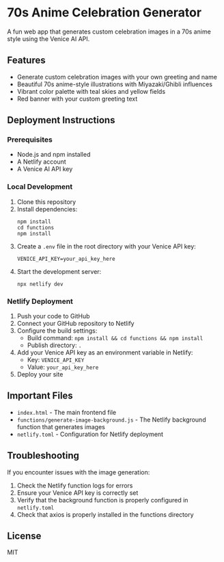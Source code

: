 # 70s Anime Celebration Generator

A fun web app that generates custom celebration images in a 70s anime style using the Venice AI API.

## Features

- Generate custom celebration images with your own greeting and name
- Beautiful 70s anime-style illustrations with Miyazaki/Ghibli influences
- Vibrant color palette with teal skies and yellow fields
- Red banner with your custom greeting text

## Deployment Instructions

### Prerequisites

- Node.js and npm installed
- A Netlify account
- A Venice AI API key

### Local Development

1. Clone this repository
2. Install dependencies:
   ```
   npm install
   cd functions
   npm install
   ```
3. Create a `.env` file in the root directory with your Venice API key:
   ```
   VENICE_API_KEY=your_api_key_here
   ```
4. Start the development server:
   ```
   npx netlify dev
   ```

### Netlify Deployment

1. Push your code to GitHub
2. Connect your GitHub repository to Netlify
3. Configure the build settings:
   - Build command: `npm install && cd functions && npm install`
   - Publish directory: `.`
4. Add your Venice API key as an environment variable in Netlify:
   - Key: `VENICE_API_KEY`
   - Value: `your_api_key_here`
5. Deploy your site

## Important Files

- `index.html` - The main frontend file
- `functions/generate-image-background.js` - The Netlify background function that generates images
- `netlify.toml` - Configuration for Netlify deployment

## Troubleshooting

If you encounter issues with the image generation:

1. Check the Netlify function logs for errors
2. Ensure your Venice API key is correctly set
3. Verify that the background function is properly configured in `netlify.toml`
4. Check that axios is properly installed in the functions directory

## License

MIT 